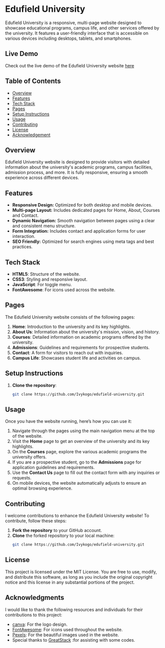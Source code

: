 # Edufield University

Edufield University is a responsive, multi-page website designed to showcase educational programs, campus life, and other services offered by the university. It features a user-friendly interface that is accessible on various devices including desktops, tablets, and smartphones.

## Live Demo

Check out the live demo of the Edufield University website [here](https://ivykogo.github.io/Edufield-University/)

## Table of Contents

- [Overview](#overview)
- [Features](#features)
- [Tech Stack](#tech-stack)
- [Pages](#pages)
- [Setup Instructions](#setup-instructions)
- [Usage](#usage)
- [Contributing](#contributing)
- [License](#license)
- [Acknowledgement](#acknowledgement)

## Overview

Edufield University website is designed to provide visitors with detailed information about the university's academic programs, campus facilities, admission process, and more. It is fully responsive, ensuring a smooth experience across different devices.

## Features

- **Responsive Design:** Optimized for both desktop and mobile devices.
- **Multi-page Layout:** Includes dedicated pages for Home, About, Courses and Contact.
- **Dynamic Navigation:** Smooth navigation between pages using a clear and consistent menu structure.
- **Form Integration:** Includes contact and application forms for user interaction.
- **SEO Friendly:** Optimized for search engines using meta tags and best practices.

## Tech Stack

- **HTML5**: Structure of the website.
- **CSS3**: Styling and responsive layout.
- **JavaScript**: For toggle menu.
- **FontAwesome**: For icons used across the website.

## Pages

The Edufield University website consists of the following pages:

1. **Home**: Introduction to the university and its key highlights.
2. **About Us**: Information about the university's mission, vision, and history.
3. **Courses**: Detailed information on academic programs offered by the university.
4. **Admissions**: Guidelines and requirements for prospective students.
5. **Contact**: A form for visitors to reach out with inquiries.
6. **Campus Life**: Showcases student life and activities on campus.

## Setup Instructions

1. **Clone the repository**:
   ```bash
   git clone https://github.com/Ivykogo/edufield-university.git

## Usage

Once you have the website running, here’s how you can use it:

1. Navigate through the pages using the main navigation menu at the top of the website.
2. Visit the **Home** page to get an overview of the university and its key highlights.
3. On the **Courses** page, explore the various academic programs the university offers.
4. If you are a prospective student, go to the **Admissions** page for application guidelines and requirements.
5. Use the **Contact Us** page to fill out the contact form with any inquiries or requests.
6. On mobile devices, the website automatically adjusts to ensure an optimal browsing experience.

## Contributing

I welcome contributions to enhance the Edufield University website! To contribute, follow these steps:

1. **Fork the repository** to your GitHub account.
2. **Clone** the forked repository to your local machine:
   ```bash
   git clone https://github.com/Ivykogo/edufield-university.git

## License

This project is licensed under the MIT License. You are free to use, modify, and distribute this software, as long as you include the original copyright notice and this license in any substantial portions of the project.

## Acknowledgments

I would like to thank the following resources and individuals for their contributions to this project:

- [canva](https://www.canva.com/design/): For the logo design.
- [FontAwesome](https://fontawesome.com/): For icons used throughout the website.
- [Pexels](https://pexels.com/): For the beautiful images used in the website.
- Special thanks to [GreatStack](https://youtu.be/oYRda7UtuhA?si=djwyHhlnoBd6q9UF) :for assisting with some codes.
